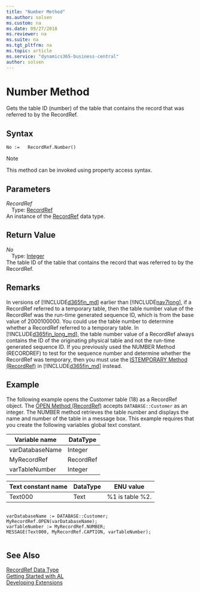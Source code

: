 ```yaml
---
title: "Number Method"
ms.author: solsen
ms.custom: na
ms.date: 09/27/2018
ms.reviewer: na
ms.suite: na
ms.tgt_pltfrm: na
ms.topic: article
ms.service: "dynamics365-business-central"
author: solsen
---
```

[//]: # (START>DO_NOT_EDIT)
[//]: # (IMPORTANT:Do not edit any of the content between here and the END>DO_NOT_EDIT.)
[//]: # (Any modifications should be made in the .resx files in the ModernDev repo.)
# Number Method
Gets the table ID (number) of the table that contains the record that was referred to by the RecordRef.

## Syntax
```
No :=   RecordRef.Number()
```
> [!NOTE]  
> This method can be invoked using property access syntax.  

## Parameters
*RecordRef*  
&emsp;Type: [RecordRef](recordref-data-type.md)  
An instance of the [RecordRef](recordref-data-type.md) data type.  

## Return Value
*No*  
&emsp;Type: [Integer](integer-data-type.md)  
The table ID of the table that contains the record that was referred to by the RecordRef.  


[//]: # (IMPORTANT: END>DO_NOT_EDIT)

## Remarks  
 In versions of [!INCLUDE[d365fin_md](../includes/d365fin_md.md)] earlier than [!INCLUDE[nav7long](../includes/nav7long_md.md)], if a RecordRef referred to a temporary table, then the table number value of the RecordRef was the run-time generated sequence ID, which is from the base value of 2000100000. You could use the table number to determine whether a RecordRef referred to a temporary table. In [!INCLUDE[d365fin_long_md](../includes/d365fin_long_md.md)], the table number value of a RecordRef always contains the ID of the originating physical table and not the run-time generated sequence ID. If you previously used the NUMBER Method \(RECORDREF\) to test for the sequence number and determine whether the RecordRef was temporary, then you must use the [ISTEMPORARY Method \(RecordRef\)](devenv-ISTEMPORARY-Method-RecordRef.md) in [!INCLUDE[d365fin_md](../includes/d365fin_md.md)] instead.  
  
## Example  
 The following example opens the Customer table \(18\) as a RecordRef object. The [OPEN Method \(RecordRef\)](devenv-OPEN-Method-RecordRef.md) accepts `DATABASE::Customer` as an integer. The NUMBER method retrieves the table number and displays the name and number of the table in a message box. This example requires that you create the following variables global text constant.  
  
|Variable name|DataType|  
|-------------------|--------------|  
|varDatabaseName|Integer|  
|MyRecordRef|RecordRef|  
|varTableNumber|Integer|  
  
|Text constant name|DataType|ENU value|  
|------------------------|--------------|---------------|  
|Text000|Text|%1 is table %2.|  
  
```  
  
varDatabaseName := DATABASE::Customer;  
MyRecordRef.OPEN(varDatabaseName);  
varTableNumber := MyRecordRef.NUMBER;  
MESSAGE(Text000, MyRecordRef.CAPTION, varTableNumber);  
  
```  
  

## See Also
[RecordRef Data Type](recordref-data-type.md)  
[Getting Started with AL](../devenv-get-started.md)  
[Developing Extensions](../devenv-dev-overview.md)